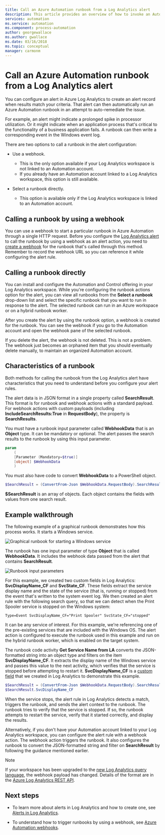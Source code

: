 ```yaml
---
title: Call an Azure Automation runbook from a Log Analytics alert
description: This article provides an overview of how to invoke an Automation runbook from a Log Analytics alert in Azure.
services: automation
ms.service: automation
ms.component: process-automation
author: georgewallace
ms.author: gwallace
ms.date: 03/16/2018
ms.topic: conceptual
manager: carmonm
---
```


# Call an Azure Automation runbook from a Log Analytics alert

You can configure an alert in Azure Log Analytics to create an alert record when results match your criteria. That alert can then automatically run an Azure Automation runbook in an attempt to auto-remediate the issue. 

For example, an alert might indicate a prolonged spike in processor utilization. Or it might indicate when an application process that's critical to the functionality of a business application fails. A runbook can then write a corresponding event in the Windows event log.  

There are two options to call a runbook in the alert configuration:

* Use a webhook.
   * This is the only option available if your Log Analytics workspace is not linked to an Automation account.
   * If you already have an Automation account linked to a Log Analytics workspace, this option is still available.  

* Select a runbook directly.
   * This option is available only if the Log Analytics workspace is linked to an Automation account.

## Calling a runbook by using a webhook

You can use a webhook to start a particular runbook in Azure Automation through a single HTTP request. Before you configure the [Log Analytics alert](../log-analytics/log-analytics-alerts.md#alert-rules) to call the runbook by using a webhook as an alert action, you need to [create a webhook](automation-webhooks.md#creating-a-webhook) for the runbook that's called through this method. Remember to record the webhook URL so you can reference it while configuring the alert rule.   

## Calling a runbook directly

You can install and configure the Automation and Control offering in your Log Analytics workspace. While you're configuring the runbook actions option for the alert, you can view all runbooks from the **Select a runbook** drop-down list and select the specific runbook that you want to run in response to the alert. The selected runbook can run in an Azure workspace or on a hybrid runbook worker. 

After you create the alert by using the runbook option, a webhook is created for the runbook. You can see the webhook if you go to the Automation account and open the webhook pane of the selected runbook. 

If you delete the alert, the webhook is not deleted. This is not a problem. The webhook just becomes an orphaned item that you should eventually delete manually, to maintain an organized Automation account.  

## Characteristics of a runbook

Both methods for calling the runbook from the Log Analytics alert have characteristics that you need to understand before you configure your alert rules. 

The alert data is in JSON format in a single property called **SearchResult**. This format is for runbook and webhook actions with a standard payload. For webhook actions with custom payloads (including **IncludeSearchResults:True** in **RequestBody**), the property is **SearchResults**.

You must have a runbook input parameter called **WebhookData** that is an **Object** type. It can be mandatory or optional. The alert passes the search results to the runbook by using this input parameter.

```powershell
param  
    (  
    [Parameter (Mandatory=$true)]  
    [object] $WebhookData  
    )
```
You must also have code to convert **WebhookData** to a PowerShell object.

```powershell
$SearchResult = (ConvertFrom-Json $WebhookData.RequestBody).SearchResult.value
```

**$SearchResult** is an array of objects. Each object contains the fields with values from one search result.


## Example walkthrough

The following example of a graphical runbook demonstrates how this process works. It starts a Windows service.

![Graphical runbook for starting a Windows service](media/automation-invoke-runbook-from-omsla-alert/automation-runbook-restartservice.png)

The runbook has one input parameter of type **Object** that is called **WebhookData**. It includes the webhook data passed from the alert that contains **SearchResult**.

![Runbook input parameters](media/automation-invoke-runbook-from-omsla-alert/automation-runbook-restartservice-inputparameter.png)

For this example, we created two custom fields in Log Analytics: **SvcDisplayName_CF** and **SvcState_CF**. These fields extract the service display name and the state of the service (that is, running or stopped) from the event that's written to the system event log. We then created an alert rule with the following search query, so that we can detect when the Print Spooler service is stopped on the Windows system:

`Type=Event SvcDisplayName_CF="Print Spooler" SvcState_CF="stopped"` 

It can be any service of interest. For this example, we're referencing one of the pre-existing services that are included with the Windows OS. The alert action is configured to execute the runbook used in this example and run on the hybrid runbook worker, which is enabled on the target system.   

The runbook code activity **Get Service Name from LA** converts the JSON-formatted string into an object type and filters on the item **SvcDisplayName_CF**. It extracts the display name of the Windows service and passes this value to the next activity, which verifies that the service is stopped before attempting to restart it. **SvcDisplayName_CF** is a [custom field](../log-analytics/log-analytics-custom-fields.md) that we created in Log Analytics to demonstrate this example.

```powershell
$SearchResult = (ConvertFrom-Json $WebhookData.RequestBody).SearchResult.value
$SearchResult.SvcDisplayName_CF  
```

When the service stops, the alert rule in Log Analytics detects a match, triggers the runbook, and sends the alert context to the runbook. The runbook tries to verify that the service is stopped. If so, the runbook attempts to restart the service, verify that it started correctly, and display the results.     

Alternatively, if you don't have your Automation account linked to your Log Analytics workspace, you can configure the alert rule with a webhook action. The webhook action triggers the runbook. It also configures the runbook to convert the JSON-formatted string and filter on **SearchResult** by following the guidance mentioned earlier.    

>[!NOTE]
> If your workspace has been upgraded to the [new Log Analytics query language](../log-analytics/log-analytics-log-search-upgrade.md), the webhook payload has changed. Details of the format are in the [Azure Log Analytics REST API](https://aka.ms/loganalyticsapiresponse).

## Next steps

* To learn more about alerts in Log Analytics and how to create one, see [Alerts in Log Analytics](../log-analytics/log-analytics-alerts.md).

* To understand how to trigger runbooks by using a webhook, see [Azure Automation webhooks](automation-webhooks.md).
